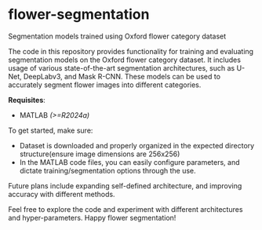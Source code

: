 # flower-segmentation
Segmentation models trained using Oxford flower category dataset

The code in this repository provides functionality for training and evaluating segmentation models on the Oxford flower category dataset. It includes usage of various state-of-the-art segmentation architectures, such as U-Net, DeepLabv3, and Mask R-CNN. These models can be used to accurately segment flower images into different categories.

<b>Requisites</b>:
- MATLAB <i>(>=R2024a)</i>

To get started, make sure:
- Dataset is downloaded and properly organized in the expected directory structure(ensure image dimensions are 256x256)
- In the MATLAB code files, you can easily configure parameters, and dictate training/segmentation options through the use.

Future plans include expanding self-defined architecture, and improving accuracy with different methods.

Feel free to explore the code and experiment with different architectures and hyper-parameters. Happy flower segmentation!